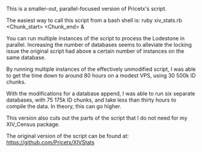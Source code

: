This is a smaller-out, parallel-focused version of Pricetx's script.

The easiest way to call this script from a bash shell is:
ruby xiv_stats.rb <Chunk_start> <Chunk_end> <database number> &

You can run multiple instances of the script to process the
Lodestone in parallel.  Increasing the number of databases
seems to alleviate the locking issue the original script had
above a certain number of instances on the same database.

By running multiple instances of the effectively unmodified script,
I was able to get the time down to around 80 hours on a modest VPS,
using 30 500k ID chunks.

With the modifications for a database append, I was able to run
six separate databases, with 75 175k ID chunks, and take less than
thirty hours to compile the data.  In theory, this can go higher.

This version also cuts out the parts of the script that I do not need
for my XIV_Census package.

The original version of the script can be found at:
https://github.com/Pricetx/XIVStats